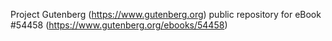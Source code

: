 Project Gutenberg (https://www.gutenberg.org) public repository for
eBook #54458 (https://www.gutenberg.org/ebooks/54458)
